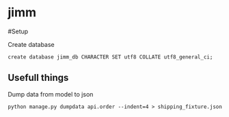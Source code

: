 # jimm

#Setup

Create database

```
create database jimm_db CHARACTER SET utf8 COLLATE utf8_general_ci;
```

## Usefull things
Dump data from model to json
```code=bash
python manage.py dumpdata api.order --indent=4 > shipping_fixture.json
```
